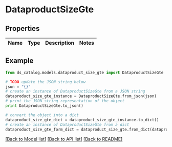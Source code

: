 # DataproductSizeGte


## Properties

Name | Type | Description | Notes
------------ | ------------- | ------------- | -------------

## Example

```python
from ds_catalog.models.dataproduct_size_gte import DataproductSizeGte

# TODO update the JSON string below
json = "{}"
# create an instance of DataproductSizeGte from a JSON string
dataproduct_size_gte_instance = DataproductSizeGte.from_json(json)
# print the JSON string representation of the object
print DataproductSizeGte.to_json()

# convert the object into a dict
dataproduct_size_gte_dict = dataproduct_size_gte_instance.to_dict()
# create an instance of DataproductSizeGte from a dict
dataproduct_size_gte_form_dict = dataproduct_size_gte.from_dict(dataproduct_size_gte_dict)
```
[[Back to Model list]](../README.md#documentation-for-models) [[Back to API list]](../README.md#documentation-for-api-endpoints) [[Back to README]](../README.md)


